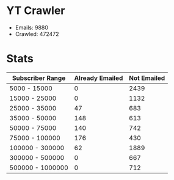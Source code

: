 # YT Crawler
- Emails: 9880
- Crawled: 472472

# Stats
| Subscriber Range  | Already Emailed | Not Emailed |
|-------|-------|-------|
| 5000 - 15000 | 0 | 2439 |
| 15000 - 25000 | 0 | 1132 |
| 25000 - 35000 | 47 | 683 |
| 35000 - 50000 | 148 | 613 |
| 50000 - 75000 | 140 | 742 |
| 75000 - 100000 | 176 | 430 |
| 100000 - 300000 | 62 | 1889 |
| 300000 - 500000 | 0 | 667 |
| 500000 - 1000000 | 0 | 712 |

